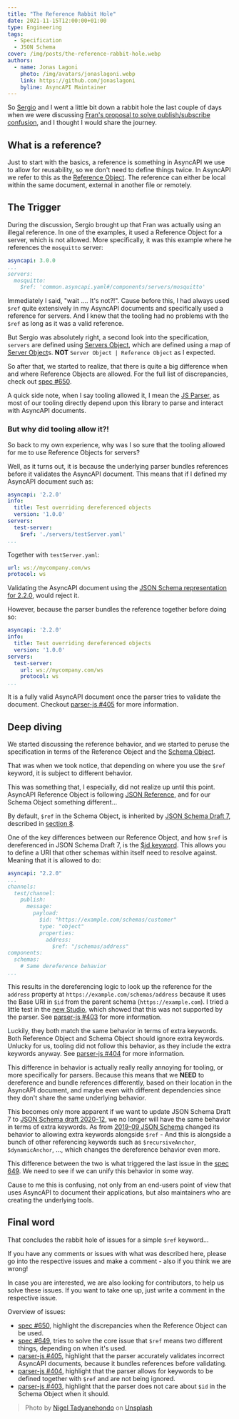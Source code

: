 ```yaml
---
title: "The Reference Rabbit Hole"
date: 2021-11-15T12:00:00+01:00
type: Engineering
tags:
  - Specification
  - JSON Schema 
cover: /img/posts/the-reference-rabbit-hole.webp
authors:
  - name: Jonas Lagoni
    photo: /img/avatars/jonaslagoni.webp
    link: https://github.com/jonaslagoni
    byline: AsyncAPI Maintainer
---
```


So [Sergio](https://github.com/smoya) and I went a little bit down a rabbit hole the last couple of days when we were discussing [Fran's proposal to solve publish/subscribe confusion](https://github.com/asyncapi/spec/issues/618), and I thought I would share the journey.

## What is a reference?
Just to start with the basics, a reference is something in AsyncAPI we use to allow for reusability, so we don't need to define things twice. In AsyncAPI we refer to this as the [Reference Object](https://www.asyncapi.com/docs/specifications/v2.2.0#referenceObject). The reference can either be local within the same document, external in another file or remotely.

## The Trigger
During the discussion, Sergio brought up that Fran was actually using an illegal reference. In one of the examples, it used a Reference Object for a server, which is not allowed. More specifically, it was this example where he references the `mosquitto` server:

```yaml
asyncapi: 3.0.0
...
servers:
  mosquitto:
    $ref: 'common.asyncapi.yaml#/components/servers/mosquitto'
```

Immediately I said, "wait .... It's not?!". Cause before this, I had always used `$ref` quite extensively in my AsyncAPI documents and specifically used a reference for servers. And I knew that the tooling had no problems with the `$ref` as long as it was a valid reference. 

But Sergio was absolutely right, a second look into the specification, `servers` are defined using [Servers Object](https://www.asyncapi.com/docs/specifications/v2.2.0#serversObject), which are defined using a map of [Server Object](https://www.asyncapi.com/docs/specifications/v2.2.0#serverObject)s. **NOT** `Server Object | Reference Object` as I expected.

So after that, we started to realize, that there is quite a big difference when and where Reference Objects are allowed. For the full list of discrepancies, check out [spec #650](https://github.com/asyncapi/spec/issues/650).

A quick side note, when I say tooling allowed it, I mean the [JS Parser](https://github.com/asyncapi/parser-js), as most of our tooling directly depend upon this library to parse and interact with AsyncAPI documents. 


### But why did tooling allow it?!

So back to my own experience, why was I so sure that the tooling allowed for me to use Reference Objects for servers? 

Well, as it turns out, it is because the underlying parser bundles references before it validates the AsyncAPI document. This means that if I defined my AsyncAPI document such as:

```yaml
asyncapi: '2.2.0'
info:
  title: Test overriding dereferenced objects 
  version: '1.0.0'
servers:
  test-server:
    $ref: './servers/testServer.yaml'
...
```

Together with `testServer.yaml`:
```yaml
url: ws://mycompany.com/ws
protocol: ws
```

Validating the AsyncAPI document using the [JSON Schema representation for 2.2.0](https://github.com/asyncapi/spec-json-schemas/blob/master/schemas/2.2.0.json), would reject it. 

However, because the parser bundles the reference together before doing so:

```yaml
asyncapi: '2.2.0'
info:
  title: Test overriding dereferenced objects 
  version: '1.0.0'
servers:
  test-server:
    url: ws://mycompany.com/ws
    protocol: ws
...
```

It is a fully valid AsyncAPI document once the parser tries to validate the document. Checkout [parser-js #405](https://github.com/asyncapi/parser-js/issues/405) for more information.

## Deep diving
We started discussing the reference behavior, and we started to peruse the specification in terms of the Reference Object and the [Schema Object](https://www.asyncapi.com/docs/specifications/v2.2.0#schemaObject).

That was when we took notice, that depending on where you use the `$ref` keyword, it is subject to different behavior.

This was something that, I especially, did not realize up until this point. AsyncAPI Reference Object is following [JSON Reference](https://tools.ietf.org/html/draft-pbryan-zyp-json-ref-03), and for our Schema Object something different...

By default, `$ref` in the Schema Object, is inherited by [JSON Schema Draft 7](https://datatracker.ietf.org/doc/html/draft-handrews-json-schema-01), described in [section 8](https://datatracker.ietf.org/doc/html/draft-handrews-json-schema-01#section-8).

One of the key differences between our Reference Object, and how `$ref` is dereferenced in JSON Schema Draft 7, is the [$id keyword](https://datatracker.ietf.org/doc/html/draft-handrews-json-schema-01#section-8.2). This allows you to define a URI that other schemas within itself need to resolve against. Meaning that it is allowed to do:

```yaml
asyncapi: "2.2.0"
...
channels:
  test/channel:
    publish:
      message:
        payload: 
          $id: "https://example.com/schemas/customer"
          type: "object"
          properties:
            address: 
              $ref: "/schemas/address"
components: 
  schemas:
    # Same dereference behavior
...
```

This results in the dereferencing logic to look up the reference for the `address` property at `https://example.com/schemas/address` because it uses the Base URI in `$id` from the parent schema (`https://example.com`). I tried a little test in the [new Studio](https://studio.asyncapi.com/), which showed that this was not supported by the parser. See [parser-js #403](https://github.com/asyncapi/parser-js/issues/403) for more information.

Luckily, they both match the same behavior in terms of extra keywords. Both Reference Object and Schema Object should ignore extra keywords. Unlucky for us, tooling did not follow this behavior, as they include the extra keywords anyway. See [parser-js #404](https://github.com/asyncapi/parser-js/issues/404) for more information.

This difference in behavior is actually really really annoying for tooling, or more specifically for parsers. Because this means that we **NEED** to dereference and bundle references differently, based on their location in the AsyncAPI document, and maybe even with different dependencies since they don't share the same underlying behavior.

This becomes only more apparent if we want to update JSON Schema Draft 7 to [JSON Schema draft 2020-12](https://github.com/asyncapi/spec/issues/596), we no longer will have the same behavior in terms of extra keywords. As from [2019-09 JSON Schema](https://datatracker.ietf.org/doc/html/draft-handrews-json-schema-02) changed its behavior to allowing extra keywords alongside `$ref` - And this is alongside a bunch of other referencing keywords such as `$recursiveAnchor`, `$dynamicAnchor`, ..., which changes the dereference behavior even more.

This difference between the two is what triggered the last issue in the [spec 649](https://github.com/asyncapi/spec/issues/649). We need to see if we can unify this behavior in some way.

Cause to me this is confusing, not only from an end-users point of view that uses AsyncAPI to document their applications, but also maintainers who are creating the underlying tools.

## Final word
That concludes the rabbit hole of issues for a simple `$ref` keyword... 

If you have any comments or issues with what was described here, please go into the respective issues and make a comment - also if you think we are wrong!

In case you are interested, we are also looking for contributors, to help us solve these issues. If you want to take one up, just write a comment in the respective issue.

Overview of issues:

- [spec #650](https://github.com/asyncapi/spec/issues/650), highlight the discrepancies when the Reference Object can be used.
- [spec #649](https://github.com/asyncapi/spec/issues/649), tries to solve the core issue that `$ref` means two different things, depending on when it's used.
- [parser-js #405](https://github.com/asyncapi/parser-js/issues/405), highlight that the parser accurately validates incorrect AsyncAPI documents, because it bundles references before validating.
- [parser-js #404](https://github.com/asyncapi/parser-js/issues/404), highlight that the parser allows for keywords to be defined together with `$ref` and are not being ignored.
- [parser-js #403](https://github.com/asyncapi/parser-js/issues/403), highlight that the parser does not care about `$id` in the Schema Object when it should.

> Photo by <a href="https://unsplash.com/@nxvision?utm_source=unsplash&utm_medium=referral&utm_content=creditCopyText">Nigel Tadyanehondo</a> on <a href="https://unsplash.com/?utm_source=unsplash&utm_medium=referral&utm_content=creditCopyText">Unsplash</a>